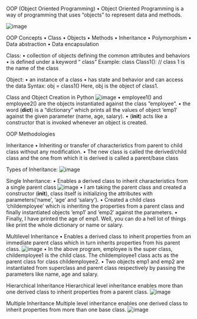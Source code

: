 OOP (Object Oriented Programming)
•	Object Oriented Programming is a way of programming that uses “objects” to represent data and methods.
 
![image](https://github.com/user-attachments/assets/ffeb286d-a43f-4665-ba1a-c8498eb62ad9)

OOP Concepts
•	Class
•	Objects
•	Methods
•	Inheritance
•	Polymorphism
•	Data abstraction
•	Data encapsulation

Class: 
•	collection of objects defining the common attributes and behaviors
•	is defined under a keyword “ class”
Example: 
class Class1(): // class 1 is the name of the class


Object:
•	an instance of a class
•	has state and behavior and can access the data
Syntax: 
obj = class1()
Here, obj is the object of class1.

Class and Object Creation in Python 
![image](https://github.com/user-attachments/assets/1e5b4738-2e08-4a02-a66a-ef318c71038b)
•	employee1() and employee2() are the objects instantiated against the class ”employee”.
•	the word (__dict__) is a “dictionary” which prints all the values of object ‘emp1’ against the given parameter (name, age, salary).
•	(__init__) acts like a constructor that is invoked whenever an object is created.

OOP Methodologies

Inheritance
•	Inheriting or transfer of characteristics from parent to child class without any modification. 
•	The new class is called the derived/child class and the one from which it is derived is called a parent/base class
     
Types of Inheritance:
![image](https://github.com/user-attachments/assets/437ffdd3-c573-4d76-9d02-c85e0af57891)

Single Inheritance:
•	Enables a derived class to inherit characteristics from a single parent class
![image](https://github.com/user-attachments/assets/3704cedb-d074-462b-8fd1-9061a88da9f7)
•	I am taking the parent class and created a constructor (__init__),  class itself is initializing the attributes with parameters(‘name’, ‘age’ and ‘salary’).
•	Created a child class ‘childemployee’ which is inheriting the properties from a parent class and finally instantiated objects ’emp1′ and ’emp2′ against the parameters.
•	Finally, I have printed the age of emp1. Well, you can do a hell lot of things like print the whole dictionary or name or salary.

Multilevel Inheritance
•	Enables a derived class to inherit properties from an immediate parent class which in turn inherits properties from his parent class.
![image](https://github.com/user-attachments/assets/42e90488-d17b-49c3-a100-4f82106a8054)
•	In the above program, employee is the super class, childemployee1 is the child class. The childemployee1 class acts as the parent class for class childemployee2.
•	Two objects emp1 and emp2 are instantiated from superclass and parent class respectively by passing the parameters like name, age and salary.

Hierarchical Inheritance
Hierarchical level inheritance enables more than one derived class to inherit properties from a parent class.
![image](https://github.com/user-attachments/assets/f136c258-b336-4301-b054-119607005c42)
 
Multiple Inheritance
Multiple level inheritance enables one derived class to inherit properties from more than one base class.
![image](https://github.com/user-attachments/assets/aafb6ffc-b405-46b0-b111-369a47a33ab3)

